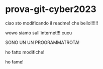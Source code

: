 # prova-git-cyber2023

ciao sto modificando il readme!
che bello!!!!!!

wowo siamo sull'internet!!!
cucu

SONO UN UN PROGRAMMATROTA!

ho fatto modifiche!

ho fame!

